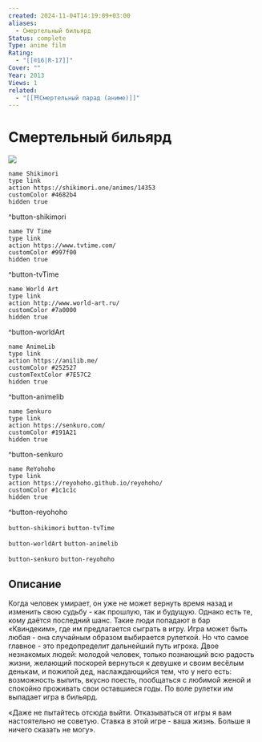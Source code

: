 ```yaml
---
created: 2024-11-04T14:19:09+03:00
aliases:
  - Смертельный бильярд
Status: complete
Type: anime film
Rating:
  - "[[®️16|R-17]]"
Cover: ""
Year: 2013
Views: 1
related:
  - "[[⛩️Смертельный парад (аниме)]]"
---
```


# Смертельный бильярд

![](https://nyaa.shikimori.one/uploads/poster/animes/14353/0edaf67e94712e875b2d0ac5119b8edd.jpeg)

```button
name Shikimori
type link
action https://shikimori.one/animes/14353
customColor #4682b4
hidden true
```
^button-shikimori

```button
name TV Time
type link
action https://www.tvtime.com/
customColor #997f00
hidden true
```
^button-tvTime

```button
name World Art
type link
action http://www.world-art.ru/
customColor #7a0000
hidden true
```
^button-worldArt

```button
name AnimeLib
type link
action https://anilib.me/
customColor #252527
customTextColor #7E57C2
hidden true
```
^button-animelib

```button
name Senkuro
type link
action https://senkuro.com/
customColor #191A21
hidden true
```
^button-senkuro

```button
name ReYohoho
type link
action https://reyohoho.github.io/reyohoho/
customColor #1c1c1c
hidden true
```
^button-reyohoho

`button-shikimori` `button-tvTime`

`button-worldArt` `button-animelib`

`button-senkuro` `button-reyohoho`

## Описание

Когда человек умирает, он уже не может вернуть время назад и изменить свою судьбу - как прошлую, так и будущую. Однако есть те, кому даётся последний шанс. Такие люди попадают в бар «Квиндеким», где им предлагается сыграть в игру. Игра может быть любая - она случайным образом выбирается рулеткой. Но что самое главное - это предопределит дальнейший путь игрока. Двое незнакомых людей: молодой человек, только познающий всю радость жизни, желающий поскорей вернуться к девушке и своим весёлым денькам, и пожилой дед, наслаждающийся тем, что у него есть: возможность выпить, вкусно поесть, пообщаться с любимой женой и спокойно проживать свои оставшиеся годы. По воле рулетки им выпадает игра в бильярд.

«Даже не пытайтесь отсюда выйти. Отказываться от игры я вам настоятельно не советую. Ставка в этой игре - ваша жизнь. Больше я ничего сказать не могу».
